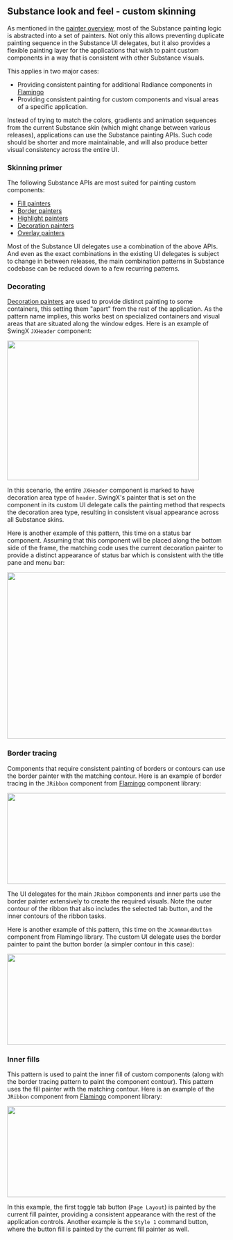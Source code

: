 ## Substance look and feel - custom skinning

As mentioned in the [painter overview](overview.md), most of the Substance painting logic is abstracted into a set of painters. Not only this allows preventing duplicate painting sequence in the Substance UI delegates, but it also provides a flexible painting layer for the applications that wish to paint custom components in a way that is consistent with other Substance visuals.

This applies in two major cases:

* Providing consistent painting for additional Radiance components in [Flamingo](../../flamingo/flamingo.md)
* Providing consistent painting for custom components and visual areas of a specific application.

Instead of trying to match the colors, gradients and animation sequences from the current Substance skin (which might change between various releases), applications can use the Substance painting APIs. Such code should be shorter and more maintainable, and will also produce better visual consistency across the entire UI.

### Skinning primer

The following Substance APIs are most suited for painting custom components:

* [Fill painters](fill.md)
* [Border painters](border.md)
* [Highlight painters](highlight.md)
* [Decoration painters](decoration.md)
* [Overlay painters](overlay.md)

Most of the Substance UI delegates use a combination of the above APIs. And even as the exact combinations in the existing UI delegates is subject to change in between releases, the main combination patterns in Substance codebase can be reduced down to a few recurring patterns.

### Decorating

[Decoration painters](decoration.md) are used to provide distinct painting to some containers, this setting them "apart" from the rest of the application. As the pattern name implies, this works best on specialized containers and visual areas that are situated along the window edges. Here is an example of SwingX `JXHeader` component:

<img src="https://raw.githubusercontent.com/kirill-grouchnikov/radiance/master/docs/images/substance/painters/jxheader.png" width="442" height="322"/>

In this scenario, the entire `JXHeader` component is marked to have decoration area type of `header`. SwingX's painter that is set on the component in its custom UI delegate calls the painting method that respects the decoration area type, resulting in consistent visual appearance across all Substance skins.

Here is another example of this pattern, this time on a status bar component. Assuming that this component will be placed along the bottom side of the frame, the matching code uses the current decoration painter to provide a distinct appearance of status bar which is consistent with the title pane and menu bar:

<img src="https://raw.githubusercontent.com/kirill-grouchnikov/radiance/master/docs/images/substance/painters/overlay/nebulabrickwall-skeleton.png" width="534" height="384"/>

### Border tracing

Components that require consistent painting of borders or contours can use the border painter with the matching contour. Here is an example of border tracing in the `JRibbon` component from [Flamingo](../../flamingo/flamingo.md) component library:

<img src="https://raw.githubusercontent.com/kirill-grouchnikov/radiance/master/docs/images/substance/painters/jribbon.png" width="600" height="210"/>

The UI delegates for the main `JRibbon` components and inner parts use the border painter extensively to create the required visuals. Note the outer contour of the ribbon that also includes the selected tab button, and the inner contours of the ribbon tasks.

Here is another example of this pattern, this time on the `JCommandButton` component from Flamingo library. The custom UI delegate uses the border painter to paint the button border (a simpler contour in this case):

<img src="https://raw.githubusercontent.com/kirill-grouchnikov/radiance/master/docs/images/substance/painters/jcommandbutton.png" width="600" height="210"/>

### Inner fills

This pattern is used to paint the inner fill of custom components (along with the border tracing pattern to paint the component contour). This pattern uses the fill painter with the matching contour. Here is an example of the `JRibbon` component from [Flamingo](../../flamingo/flamingo.md) component library:

<img src="https://raw.githubusercontent.com/kirill-grouchnikov/radiance/master/docs/images/substance/painters/jtoggletabbutton.png" width="600" height="210"/>

In this example, the first toggle tab button (`Page Layout`) is painted by the current fill painter, providing a consistent appearance with the rest of the application controls. Another example is the `Style 1` command button, where the button fill is painted by the current fill painter as well.
